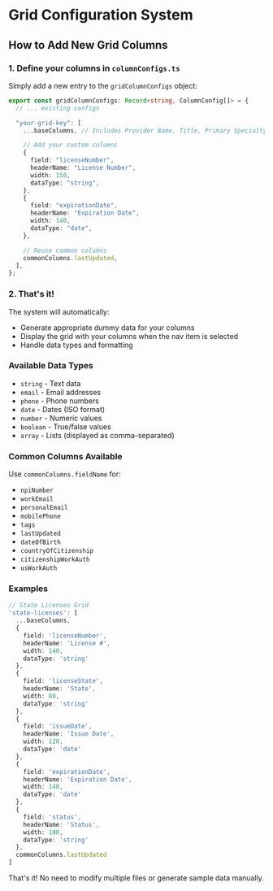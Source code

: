 # Grid Configuration System

## How to Add New Grid Columns

### 1. Define your columns in `columnConfigs.ts`

Simply add a new entry to the `gridColumnConfigs` object:

```typescript
export const gridColumnConfigs: Record<string, ColumnConfig[]> = {
  // ... existing configs

  "your-grid-key": [
    ...baseColumns, // Includes Provider Name, Title, Primary Specialty

    // Add your custom columns
    {
      field: "licenseNumber",
      headerName: "License Number",
      width: 150,
      dataType: "string",
    },
    {
      field: "expirationDate",
      headerName: "Expiration Date",
      width: 140,
      dataType: "date",
    },

    // Reuse common columns
    commonColumns.lastUpdated,
  ],
};
```

### 2. That's it!

The system will automatically:

- Generate appropriate dummy data for your columns
- Display the grid with your columns when the nav item is selected
- Handle data types and formatting

### Available Data Types

- `string` - Text data
- `email` - Email addresses
- `phone` - Phone numbers
- `date` - Dates (ISO format)
- `number` - Numeric values
- `boolean` - True/false values
- `array` - Lists (displayed as comma-separated)

### Common Columns Available

Use `commonColumns.fieldName` for:

- `npiNumber`
- `workEmail`
- `personalEmail`
- `mobilePhone`
- `tags`
- `lastUpdated`
- `dateOfBirth`
- `countryOfCitizenship`
- `citizenshipWorkAuth`
- `usWorkAuth`

### Examples

```typescript
// State Licenses Grid
'state-licenses': [
  ...baseColumns,
  {
    field: 'licenseNumber',
    headerName: 'License #',
    width: 140,
    dataType: 'string'
  },
  {
    field: 'licenseState',
    headerName: 'State',
    width: 80,
    dataType: 'string'
  },
  {
    field: 'issueDate',
    headerName: 'Issue Date',
    width: 120,
    dataType: 'date'
  },
  {
    field: 'expirationDate',
    headerName: 'Expiration Date',
    width: 140,
    dataType: 'date'
  },
  {
    field: 'status',
    headerName: 'Status',
    width: 100,
    dataType: 'string'
  },
  commonColumns.lastUpdated
]
```

That's it! No need to modify multiple files or generate sample data manually.
